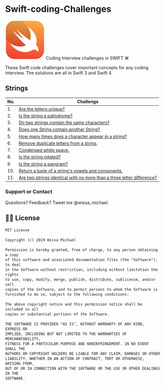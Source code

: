 # Swift-coding-Challenges
![](art/swift.png?raw=true)
Coding Interview challenges in SWIFT ⌘

These Swift code challenges cover important concepts for any coding interview. The solutions are all in Swift 3 and Swift 4.

## Strings

| No. | Challenge
| ------------- | -------------
| 1. | [Are the letters unique?](challenges/01_unique.swift)
| 2. | [Is the string a palindrome?](challenges/02_palindrome.swift)
| 3. | [Do two strings contain the same characters?](challenges/03_sameCharacters.swift)
| 4. | [Does one String contain another String?](challenges/04_contains.swift)
| 5. | [How many times does a character appear in a string?](challenges/05_charCount.swift)
| 6. | [Remove duplicate letters from a string.](challenges/06_removeDuplicates.swift)
| 7. | [Condensed white space.](challenges/07_condensedWhiteSpace.swift)
| 8. | [Is the string rotated?](challenges/08_isRotate.swift)
| 9. | [Is the string a pangram?](challenges/09_isPangram.swift)
| 10. | [Return a tuple of a string's vowels and consonants.](challenges/10_vowelsConsonants.swift)
| 11. | [Are two strings identical with no more than a three letter difference?](challenges/11_threeLetterDiff.swift)


### Support or Contact
Questions? Feedback? Tweet me @wissa_michael.

## 👮🏻 License

```
MIT License

Copyright (c) 2019 Wissa Michael

Permission is hereby granted, free of charge, to any person obtaining a copy
of this software and associated documentation files (the "Software"), to deal
in the Software without restriction, including without limitation the rights
to use, copy, modify, merge, publish, distribute, sublicense, and/or sell
copies of the Software, and to permit persons to whom the Software is
furnished to do so, subject to the following conditions:

The above copyright notice and this permission notice shall be included in all
copies or substantial portions of the Software.

THE SOFTWARE IS PROVIDED "AS IS", WITHOUT WARRANTY OF ANY KIND, EXPRESS OR
IMPLIED, INCLUDING BUT NOT LIMITED TO THE WARRANTIES OF MERCHANTABILITY,
FITNESS FOR A PARTICULAR PURPOSE AND NONINFRINGEMENT. IN NO EVENT SHALL THE
AUTHORS OR COPYRIGHT HOLDERS BE LIABLE FOR ANY CLAIM, DAMAGES OR OTHER
LIABILITY, WHETHER IN AN ACTION OF CONTRACT, TORT OR OTHERWISE, ARISING FROM,
OUT OF OR IN CONNECTION WITH THE SOFTWARE OR THE USE OR OTHER DEALINGS IN THE
SOFTWARE.
```
